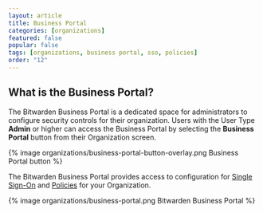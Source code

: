 ```yaml
---
layout: article
title: Business Portal
categories: [organizations]
featured: false
popular: false
tags: [organizations, business portal, sso, policies]
order: "12"
---
```

## What is the Business Portal?

The Bitwarden Business Portal is a dedicated space for administrators to configure security controls for their organization. Users with the User Type **Admin** or higher can access the Business Portal by selecting the **Business Portal** button from their Organization screen.

{% image organizations/business-portal-button-overlay.png Business Portal button %}

The Bitwarden Business Portal provides access to configuration for [Single Sign-On]({{site.baseurl}}/about-sso/) and [Policies]({{site.baseurl}}/policies/) for your Organization.

{% image organizations/business-portal.png Bitwarden Business Portal %}
